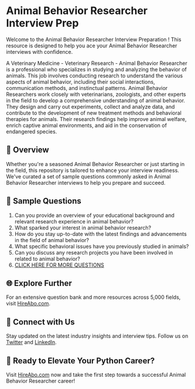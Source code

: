 # Animal Behavior Researcher Interview Prep

Welcome to the Animal Behavior Researcher Interview Preparation ! This resource is designed to help you ace your Animal Behavior Researcher interviews with confidence.

A Veterinary Medicine - Veterinary Research - Animal Behavior Researcher is a professional who specializes in studying and analyzing the behavior of animals. This job involves conducting research to understand the various aspects of animal behavior, including their social interactions, communication methods, and instinctual patterns. Animal Behavior Researchers work closely with veterinarians, zoologists, and other experts in the field to develop a comprehensive understanding of animal behavior. They design and carry out experiments, collect and analyze data, and contribute to the development of new treatment methods and behavioral therapies for animals. Their research findings help improve animal welfare, enrich captive animal environments, and aid in the conservation of endangered species.

## 🚀 Overview

Whether you're a seasoned Animal Behavior Researcher or just starting in the field, this repository is tailored to enhance your interview readiness. We've curated a set of sample questions commonly asked in Animal Behavior Researcher interviews to help you prepare and succeed.

## 📝 Sample Questions

1. Can you provide an overview of your educational background and relevant research experience in animal behavior?
2. What sparked your interest in animal behavior research?
3. How do you stay up-to-date with the latest findings and advancements in the field of animal behavior?
4. What specific behavioral issues have you previously studied in animals?
5. Can you discuss any research projects you have been involved in related to animal behavior?
6. [CLICK HERE FOR MORE QUESTIONS](https://hireabo.com/job/24_2_4/Animal%20Behavior%20Researcher)

## 🌐 Explore Further

For an extensive question bank and more resources across 5,000 fields, visit [HireAbo.com](https://www.hireabo.com).

## 📱 Connect with Us

Stay updated on the latest industry insights and interview tips. Follow us on [Twitter](https://twitter.com/hireabo) and [LinkedIn](https://www.linkedin.com/in/hire-abo-3609972a8/).

## 🚀 Ready to Elevate Your Python Career?

Visit [HireAbo.com](https://www.hireabo.com) now and take the first step towards a successful Animal Behavior Researcher career!